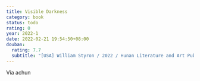 ```yaml
---
title: Visible Darkness
category: book
status: todo
rating: 0
year: 2022-1
date: 2022-02-21 19:54:50+08:00
douban:
  rating: 7.7
  subtitle: "[USA] William Styron / 2022 / Hunan Literature and Art Publishing House"
---
```


Via achun
